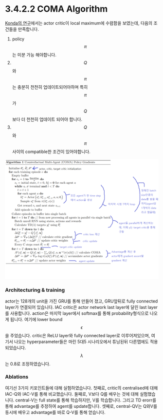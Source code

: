 # 3.4.2.2 COMA Algorithm

[Konda의 연구](http://papers.neurips.cc/paper/1786-actor-critic-algorithms.pdf)에서는 actor critic이 local maximum에 수렴함을 보였는데, 다음의 조건들을 만족합니다.

1. policy $$\pi$$는 미분 가능 해야합니다.
2. $$Q$$와 $$\pi$$는 충분히 천천히 업데이트되어야하며 특히 $$\pi$$가 $$Q$$보다 더 천천히 업데이트 되어야 합니다.
3. $$Q$$와 $$\pi$$사이의 compatible한 조건이 있어야합니다.

![](../../../.gitbook/assets/marl_3%20%281%29.png)

### Architecturing & training

actor는 128개의 unit을 가진 GRU를 통해 만들어 졌고, GRU앞뒤로 fully connected layer가 연결되어 있습니다. IAC critic은 actor network last layer에 달린 last layer를 사용합니다. action은 마지막 layer에서 softmax를 통해 probability형식으로 나오게 됩니다. 여기에 lower bound $$\epsilon$$을 주었습니다. critic은 ReLU layer와 fully connected layer로 이루어져있으며, 여기서 나오는 hyperparameter들은 마린 5대5 시나리오에서 튜닝된뒤 다른맵에도 적용되었습니다. $$ \lambda $$는 0.8로 조정하였습니다.

### Ablations

여기선 3가지 키포인트들에 대해 실험하였습니다. 첫째로, critic의 centralised에 대해 IAC-Q와 IAC-V를 통해 비교했습니다. 둘째로, V보다 Q를 배우는 것에 대해 실험했습니다. central-V는 full state를 통해 학습하지만, V를 학습합니다. 그리고 TD erorr를 통해 advantage를 추정하여 agent를 update합니다. 셋째로, central-QV는 Q와V를 동시에 배우고 advantage를 바로 Q-V를 통해 얻습니다. 


